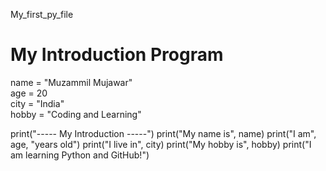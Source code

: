 My_first_py_file

# My Introduction Program

name = "Muzammil Mujawar"  
age = 20                    
city = "India"              
hobby = "Coding and Learning"

print("----- My Introduction -----")
print("My name is", name)
print("I am", age, "years old")
print("I live in", city)
print("My hobby is", hobby)
print("I am learning Python and GitHub!")